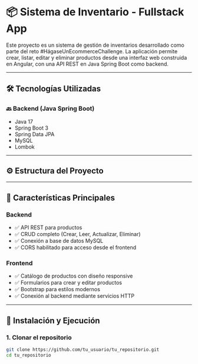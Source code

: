 # 📦 Sistema de Inventario - Fullstack App

Este proyecto es un sistema de gestión de inventarios desarrollado como parte del reto #HágaseUnEcommerceChallenge. La aplicación permite crear, listar, editar y eliminar productos desde una interfaz web construida en Angular, con una API REST en Java Spring Boot como backend.

---

## 🛠️ Tecnologías Utilizadas

### 🔙 Backend (Java Spring Boot)
- Java 17
- Spring Boot 3
- Spring Data JPA
- MySQL
- Lombok

---

## ⚙️ Estructura del Proyecto


---

## 🚀 Características Principales

### Backend
- ✅ API REST para productos
- ✅ CRUD completo (Crear, Leer, Actualizar, Eliminar)
- ✅ Conexión a base de datos MySQL
- ✅ CORS habilitado para acceso desde el frontend

### Frontend
- ✅ Catálogo de productos con diseño responsive
- ✅ Formularios para crear y editar productos
- ✅ Bootstrap para estilos modernos
- ✅ Conexión al backend mediante servicios HTTP

---

## 🔌 Instalación y Ejecución

### 1. Clonar el repositorio
```bash
git clone https://github.com/tu_usuario/tu_repositorio.git
cd tu_repositorio
